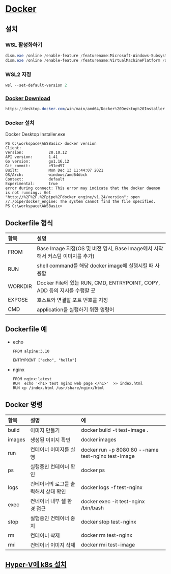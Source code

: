 # [Docker](https://docs.docker.com/get-docker/)

## 설치
### WSL 활성화하기
```powershell
dism.exe /online /enable-feature /featurename:Microsoft-Windows-Subsystem-Linux /all /norestart
dism.exe /online /enable-feature /featurename:VirtualMachinePlatform /all /norestart
```
### WSL2 지정
```powershell
wsl --set-default-version 2
```

### [Docker Download](https://www.docker.com/products/docker-desktop)  
```powershell
https://desktop.docker.com/win/main/amd64/Docker%20Desktop%20Installer.exe?utm_source=docker&utm_medium=webreferral&utm_campaign=dd-smartbutton&utm_location=header
```
### Docker 설치
Docker Desktop Installer.exe
```
PS C:\workspace\AWSBasic> docker version
Client:
Version:           20.10.12
API version:       1.41
Go version:        go1.16.12
Git commit:        e91ed57
Built:             Mon Dec 13 11:44:07 2021
OS/Arch:           windows/amd64dock
Context:           default
Experimental:      true
error during connect: This error may indicate that the docker daemon is not running.: Get "http://%2F%2F.%2Fpipe%2Fdocker_engine/v1.24/version": open //./pipe/docker_engine: The system cannot find the file specified.
PS C:\workspace\AWSBasic> 
```


## Dockerfile 형식
| 항목 | 설명 |  
|:---|:---|  
| FROM | Base Image 지정(OS 및 버전 명시, Base Image에서 시작해서 커스텀 이미지를 추가) |  
| RUN | shell command를 해당 docker image에 실행시킬 때 사용함 |  
| WORKDIR | Docker File에 있는 RUN, CMD, ENTRYPOINT, COPY, ADD 등의 지시를 수행할 곳 |  
| EXPOSE | 호스트와 연결할 포트 번호를 지정 |  
| CMD | application을 실행하기 위한 명령어 |  

## Dockerfile 예
- echo
  ```
  FROM alpine:3.10

  ENTRYPOINT ["echo", "hello"]
  ```
- nginx
  ```
  FROM nginx:latest
  RUN  echo '<h1> test nginx web page </h1>'  >> index.html
  RUN cp /index.html /usr/share/nginx/html
  ```

## Docker 명령
| 항목 | 설명 |  예 |
|:---|:---|:---|    
| build | 이미지 만들기 | docker build -t test-image . |  
| images | 생성된 이미지 확인 | docker images |  
| run | 컨테이너 이미지를 실행 | docker run -p 8080:80 --name test-nginx test-image |  
| ps | 실행중인 컨테이너 확인 | docker ps |  
| logs | 컨테이너의 로그를 출력해서 상태 확인 | docker logs -f test-nginx |  
| exec | 컨네이너 내부 쉘 환경 접근 | docker exec -it test-nginx /bin/bash |  
| stop | 실행중인 컨테이너 중지 | docker stop test-nginx |  
| rm | 컨테이너 삭제 | docker rm test-nginx |  
| rmi | 컨테이너 이미지 삭제 | docker rmi test-image |  
 

## [Hyper-V에 k8s 설치](https://github.com/JINYONG-LEE/etc/blob/main/k8s/README.md) 
